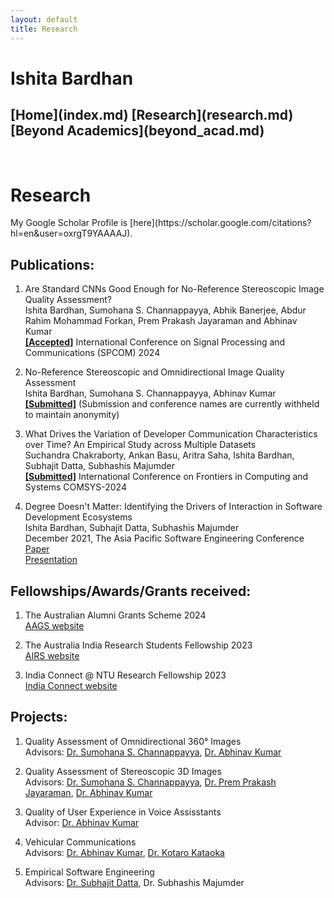 ```yaml
---
layout: default
title: Research
---
```

<h1>Ishita Bardhan</h1>
<h2>[Home](index.md)  [Research](research.md)   [Beyond Academics](beyond_acad.md)</h2>
<br>

<h1>Research</h1>
My Google Scholar Profile is [here](https://scholar.google.com/citations?hl=en&user=oxrgT9YAAAAJ).

<h2>Publications:</h2>

1. Are Standard CNNs Good Enough for No-Reference Stereoscopic Image Quality Assessment?<br>
Ishita Bardhan, Sumohana S. Channappayya, Abhik Banerjee, Abdur Rahim Mohammad Forkan, Prem Prakash Jayaraman and Abhinav Kumar<br>
<b><u>[Accepted]</u></b> International Conference on Signal Processing and Communications (SPCOM) 2024

2. No-Reference Stereoscopic and Omnidirectional Image Quality Assessment<br>
Ishita Bardhan, Sumohana S. Channappayya, Abhinav Kumar<br>
<b><u>[Submitted]</u></b> (Submission and conference names are currently withheld to maintain anonymity)

3. What Drives the Variation of Developer Communication Characteristics over Time? An Empirical Study across Multiple Datasets<br>
Suchandra Chakraborty, Ankan Basu, Aritra Saha, Ishita Bardhan, Subhajit Datta, Subhashis Majumder<br>
<b><u>[Submitted]</u></b> International Conference on Frontiers in Computing and Systems COMSYS-2024

4. Degree Doesn't Matter: Identifying the Drivers of Interaction in Software Development Ecosystems<br>
Ishita Bardhan, Subhajit Datta, Subhashis Majumder<br>
December 2021, The Asia Pacific Software Engineering Conference<br>
[Paper](https://ieeexplore.ieee.org/document/9711990)<br>
[Presentation](https://www.youtube.com/watch?v=NbDpLYdWueU)<br>

<h2>Fellowships/Awards/Grants received:</h2>

1. The Australian Alumni Grants Scheme 2024<br>
[AAGS website](https://chennai.consulate.gov.au/cnai/AAGS.html)

2. The Australia India Research Students Fellowship 2023<br>
[AIRS website](https://arch-india.org/australia-india-research-students-fellowship-program)

3. India Connect @ NTU Research Fellowship 2023<br>
[India Connect website](https://www.ntu.edu.sg/about-us/global/global-connect-fellowship)

<h2>Projects:</h2>

1. Quality Assessment of Omnidirectional 360° Images<br>
Advisors: [Dr. Sumohana S. Channappayya](https://people.iith.ac.in/sumohana/), [Dr. Abhinav Kumar](https://people.iith.ac.in/abhinavkumar/index.html)


2. Quality Assessment of Stereoscopic 3D Images<br>
Advisors: [Dr. Sumohana S. Channappayya](https://people.iith.ac.in/sumohana/), [Dr. Prem Prakash Jayaraman](https://www.swinburne.edu.au/research/our-research/access-our-research/find-a-researcher-or-supervisor/researcher-profile/?id=pjayaraman), [Dr. Abhinav Kumar](https://people.iith.ac.in/abhinavkumar/index.html)


3. Quality of User Experience in Voice Assisstants<br>
Advisor: [Dr. Abhinav Kumar](https://people.iith.ac.in/abhinavkumar/index.html)


4. Vehicular Communications<br>
Advisors: [Dr. Abhinav Kumar](https://people.iith.ac.in/abhinavkumar/index.html), [Dr. Kotaro Kataoka](https://people.iith.ac.in/kotaro/)


5. Empirical Software Engineering<br>
Advisors: [Dr. Subhajit Datta](http://dattas.net/), Dr. Subhashis Majumder
